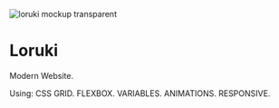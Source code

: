 ![loruki mockup transparent](https://user-images.githubusercontent.com/57904867/114479568-12d85580-9c01-11eb-9269-cb122c82cbe2.png)


# Loruki
Modern Website.

Using:
CSS GRID.
FLEXBOX.
VARIABLES.
ANIMATIONS.
RESPONSIVE.
